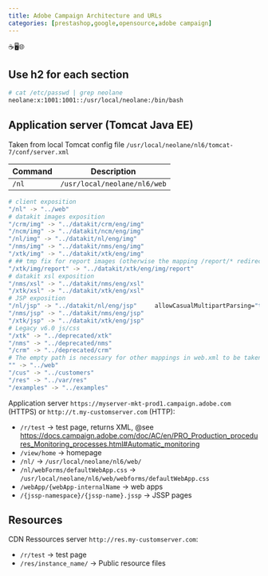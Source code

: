 ```yaml
---
title: Adobe Campaign Architecture and URLs
categories: [prestashop,google,opensource,adobe campaign]
---
```


<p class="text-center">☕🖥️🌐</p>
<!--more-->

## Use h2 for each section

```bash
# cat /etc/passwd | grep neolane
neolane:x:1001:1001::/usr/local/neolane:/bin/bash
```

## Application server (Tomcat Java EE)
Taken from local Tomcat config file `/usr/local/neolane/nl6/tomcat-7/conf/server.xml`

Command | Description
--- | ---
`/nl` | `/usr/local/neolane/nl6/web`

```bash
# client exposition
"/nl" -> "../web"
# datakit images exposition
"/crm/img" -> "../datakit/crm/eng/img"
"/ncm/img" -> "../datakit/ncm/eng/img"
"/nl/img" -> "../datakit/nl/eng/img"
"/nms/img" -> "../datakit/nms/eng/img"
"/xtk/img" -> "../datakit/xtk/eng/img"
# ## tmp fix for report images (otherwise the mapping /report/* redirects these images)
"/xtk/img/report" -> "../datakit/xtk/eng/img/report"
# datakit xsl exposition
"/nms/xsl" -> "../datakit/nms/eng/xsl"
"/xtk/xsl" -> "../datakit/xtk/eng/xsl"
# JSP exposition
"/nl/jsp" -> "../datakit/nl/eng/jsp"     allowCasualMultipartParsing="true"
"/nms/jsp" -> "../datakit/nms/eng/jsp"
"/xtk/jsp" -> "../datakit/xtk/eng/jsp"
# Legacy v6.0 js/css
"/xtk" -> "../deprecated/xtk"
"/nms" -> "../deprecated/nms"
"/crm" -> "../deprecated/crm"
# The empty path is necessary for other mappings in web.xml to be taken into account
"" -> "../web"
"/cus" -> "../customers"
"/res" -> "../var/res"
"/examples" -> "../examples"
```
Application server `https://myserver-mkt-prod1.campaign.adobe.com` (HTTPS) or `http://t.my-customserver.com` (HTTP):
- `/r/test` -> test page, returns XML, @see https://docs.campaign.adobe.com/doc/AC/en/PRO_Production_procedures_Monitoring_processes.html#Automatic_monitoring
- `/view/home` -> homepage
- `/nl/` -> `/usr/local/neolane/nl6/web/`
- `/nl/webForms/defaultWebApp.css` -> `/usr/local/neolane/nl6/web/webforms/defaultWebApp.css`
- `/webApp/{webApp-internalName` -> web apps
- `/{jssp-namespace}/{jssp-name}.jssp` -> JSSP pages

## Resources
CDN Ressources server `http://res.my-customserver.com`:
- `/r/test` -> test page
- `/res/instance_name/` -> Public resource files
